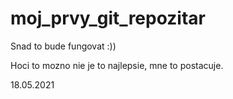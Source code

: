 # moj_prvy_git_repozitar
Snad to bude fungovat :))

Hoci to mozno nie je to najlepsie, mne to postacuje.

18.05.2021

